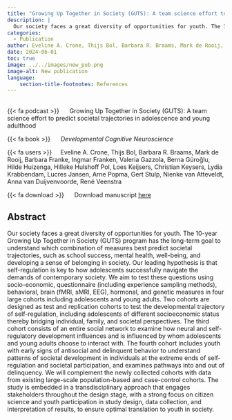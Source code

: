```yaml
---
title: "Growing Up Together in Society (GUTS): A team science effort to predict societal trajectories in adolescence and young adulthood"
description: |
  Our society faces a great diversity of opportunities for youth. The 10-year Growing Up Together in Society (GUTS) program has the long-term goal to understand which combination of measures best predict societal trajectories, such as school success, mental health, well-being, and developing a sense of belonging in society. Our leading hypothesis is that self-regulation is key to how adolescents successfully navigate the demands of contemporary society. We aim to test these questions using socio-economic, questionnaire (including experience sampling methods), behavioral, brain (fMRI, sMRI, EEG), hormonal, and genetic measures in four large cohorts including adolescents and young adults. Two cohorts are designed as test and replication cohorts to test the developmental trajectory of self-regulation, including adolescents of different socioeconomic status thereby bridging individual, family, and societal perspectives. The third cohort consists of an entire social network to examine how neural and self-regulatory development influences and is influenced by whom adolescents and young adults choose to interact with. The fourth cohort includes youth with early signs of antisocial and delinquent behavior to understand patterns of societal development in individuals at the extreme ends of self-regulation and societal participation, and examines pathways into and out of delinquency. We will complement the newly collected cohorts with data from existing large-scale population-based and case-control cohorts. The study is embedded in a transdisciplinary approach that engages stakeholders throughout the design stage, with a strong focus on citizen science and youth participation in study design, data collection, and interpretation of results, to ensure optimal translation to youth in society.
categories:
  - Publication
author: Eveline A. Crone, Thijs Bol, Barbara R. Braams, Mark de Rooij, Barbara Franke, Ingmar Franken, Valeria Gazzola, Berna Güroğlu, Hilde Huizenga, Hilleke Hulshoff Pol, Loes Keijsers, Christian Keysers, Lydia Krabbendam, Lucres Jansen, Arne Popma, Gert Stulp, Nienke van Atteveldt, Anna van Duijvenvoorde, René Veenstra
date: 2024-06-01
toc: true
image: ../../images/new_pub.png
image-alt: New publication
language: 
    section-title-footnotes: References
---
```



<br>
{{< fa podcast >}} &nbsp;&nbsp;&nbsp;&nbsp; Growing Up Together in Society (GUTS): A team science effort to predict societal trajectories in adolescence and young adulthood

{{< fa book >}} &nbsp;&nbsp;&nbsp;&nbsp; *Developmental Cognitive Neuroscience*

{{< fa users >}} &nbsp;&nbsp;&nbsp; Eveline A. Crone, Thijs Bol, Barbara R. Braams, Mark de Rooij, Barbara Franke, Ingmar Franken, Valeria Gazzola, Berna Güroğlu, Hilde Huizenga, Hilleke Hulshoff Pol, Loes Keijsers, Christian Keysers, Lydia Krabbendam, Lucres Jansen, Arne Popma, Gert Stulp, Nienke van Atteveldt, Anna van Duijvenvoorde, René Veenstra


{{< fa download >}} &nbsp;&nbsp;&nbsp;&nbsp; Download manuscript [here](https://www.sciencedirect.com/science/article/pii/S1878929324000641)

## Abstract

Our society faces a great diversity of opportunities for youth. The 10-year Growing Up Together in Society (GUTS) program has the long-term goal to understand which combination of measures best predict societal trajectories, such as school success, mental health, well-being, and developing a sense of belonging in society. Our leading hypothesis is that self-regulation is key to how adolescents successfully navigate the demands of contemporary society. We aim to test these questions using socio-economic, questionnaire (including experience sampling methods), behavioral, brain (fMRI, sMRI, EEG), hormonal, and genetic measures in four large cohorts including adolescents and young adults. Two cohorts are designed as test and replication cohorts to test the developmental trajectory of self-regulation, including adolescents of different socioeconomic status thereby bridging individual, family, and societal perspectives. The third cohort consists of an entire social network to examine how neural and self-regulatory development influences and is influenced by whom adolescents and young adults choose to interact with. The fourth cohort includes youth with early signs of antisocial and delinquent behavior to understand patterns of societal development in individuals at the extreme ends of self-regulation and societal participation, and examines pathways into and out of delinquency. We will complement the newly collected cohorts with data from existing large-scale population-based and case-control cohorts. The study is embedded in a transdisciplinary approach that engages stakeholders throughout the design stage, with a strong focus on citizen science and youth participation in study design, data collection, and interpretation of results, to ensure optimal translation to youth in society.